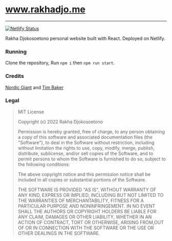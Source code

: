 # www.rakhadjo.me
---------
[![Netlify Status](https://api.netlify.com/api/v1/badges/006afeba-2b91-4a96-945d-343a3e5e55bc/deploy-status)](https://app.netlify.com/sites/rakha/deploys)

Rakha Djokosoetono personal website built with React. Deployed on Netlify.

### Running
Clone the repository, Run `npm i` then `npm run start`.

### Credits
[Nordic Giant](https://github.com/nordicgiant2/react-nice-resume) and [Tim Baker](https://github.com/tbakerx/react-resume-template)

### Legal
>MIT License
>
>Copyright (c) 2022 Rakha Djokosoetono
>
>Permission is hereby granted, free of charge, to any person obtaining a copy of this software and associated documentation files (the "Software"), to deal in the Software without restriction, including without limitation the rights to use, copy, modify, merge, publish, distribute, sublicense, and/or sell copies of the Software, and to permit persons to whom the Software is furnished to do so, subject to the following conditions:
>
>The above copyright notice and this permission notice shall be included in all copies or substantial portions of the Software.
>
>THE SOFTWARE IS PROVIDED "AS IS", WITHOUT WARRANTY OF ANY KIND, EXPRESS OR IMPLIED, INCLUDING BUT NOT LIMITED TO THE WARRANTIES OF MERCHANTABILITY, FITNESS FOR A PARTICULAR PURPOSE AND NONINFRINGEMENT. IN NO EVENT SHALL THE AUTHORS OR COPYRIGHT HOLDERS BE LIABLE FOR ANY CLAIM, DAMAGES OR OTHER LIABILITY, WHETHER IN AN ACTION OF CONTRACT, TORT OR OTHERWISE, ARISING FROM,OUT OF OR IN CONNECTION WITH THE SOFTWARE OR THE USE OR OTHER DEALINGS IN THE SOFTWARE.